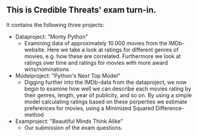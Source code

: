 ## This is Credible Threats' exam turn-in.
It contains the following three projects:
* Dataproject: "Monty Python"
	* Examining data of approximately 10.000 movies from the IMDb-website. Here we take a look at ratings for different genres of movies, e.g. how these are correlated. Furthermore we look at ratings over time and ratings for movies with more award wins/nominations
* Modelproject: "Python's Next Top Model"
	* Digging further into the IMDb-data from the dataproject, we now begin to examine how well we can describe each movies rating by their genres, length, year of publicity, and so on. By using a simple model calculating ratings based on these porperties we estimate preferences for movies, using a Minimized Squared Difference-method
* Examproject: "Beautiful Minds Think Alike"
	* Our submission of the exam questions. 